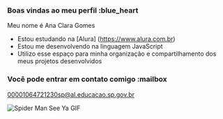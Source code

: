 ### Boas vindas ao meu perfil :blue_heart

Meu nome é Ana Clara Gomes

- Estou estudando na [Alura] (https://www.alura.com.br)
- Estou me desenvolvendo na linguagem JavaScript
- Utilizo esse espaço para minha organização e compartilhamento dos meus projetos desenvolvidos
### Você pode entrar em contato comigo :mailbox

00001064721230sp@al.educacao.sp.gov.br


![Spider Man See Ya GIF](https://media.tenor.com/RpNXLtq7gMEAAAAM/spider-man-see-ya.gif)

